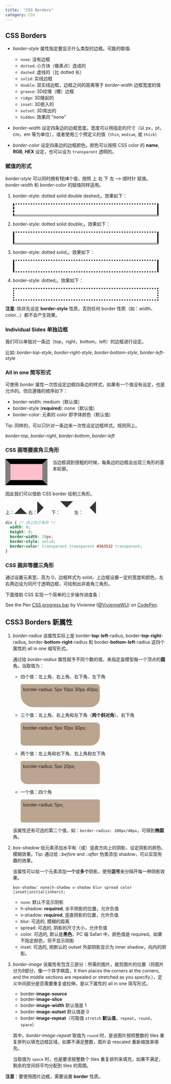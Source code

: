 ```yaml
---
title:  "CSS Borders"
category: CSS
---
```


## CSS Borders

+ _border-style_ 属性指定要显示什么类型的边框。可能的取值:

    + `none`: 没有边框
    + `dotted`: 小方块（像素点）连成的
    + `dashed`: 虚线的（比 dotted 长）
    + `solid`: 实线边框
    + `double`: 双实线边框，边框之间的距离等于 _border-width_ 边框宽度的值
    + `groove`: 3D纹理（槽）边框
    + `ridge`: 3D隆起的
    + `inset`: 3D嵌入的
    + `outset`: 3D突出的
    + `hidden`: 效果同 "none"

+ _border-width_ 设定四条边的边框宽度。宽度可以用指定的尺寸（以 px，pt，cm，em 等为单位），或者使用三个预定义的值（`thin`, `medium`, 或 `thick`）
+ _border-color_ 设定四条边的边框颜色。颜色可以按照 CSS color 的 **name**, **RGB**, **HEX** 设定，也可以设为 `transparent` 透明的。

<!--more-->

### 赋值的形式

_border-style_ 可以同时拥有**1**到**4**个值，按照 <span class="t-blue">上 右 下 左 --> 顺时针</span> 赋值。_border-width_ 和 _border-color_ 的赋值同样适用。

1. border-style: <span class="t-red">dotted solid double dashed</span>;。效果如下：

    <div style="border-style: dotted solid double dashed;border-width: 4px;height: 2rem;max-width: 28rem;"></div>

2. border-style: <span class="t-red">dotted solid double</span>;。效果如下：

    <div style="border-style: dotted solid double;border-width: 4px;height: 2rem;max-width: 28rem;"></div>

3. border-style: <span class="t-red">dotted solid</span>;。效果如下：

    <div style="border-style: dotted solid;border-width: 4px;height: 2rem;max-width: 28rem;"></div>

4. border-style: <span class="t-red">dotted</span>;。效果如下：

    <div style="border-style: dotted;border-width: 4px;height: 2rem;max-width: 28rem;"></div>

**注意**: <span class="t-blue">除非先设定 **border-style** 性质，否则任何 border 性质（如：width、color...）都不会产生效果</span>。

### Individual Sides 单独边框

我们可以单独对一条边（top，right，bottom，left）的边框进行设定。

比如: _border-top-style_, _border-right-style_, _border-bottom-style_, _border-left-style_

### All in one 简写形式

可使用 _border_ 属性一次性设定边框四条边的样式，如果有一个值没有设定，也是允许的。但应遵循的顺序如下：

+ border-width: medium（默认值）
+ border-style (**required**): none（默认值）
+ border-color: 元素的 color 即字体颜色（默认值）

Tip: 同样的，可以只针对一条边来一次性设定边框样式。规则同上。

_border-top_, _border-right_, _border-bottom_, _border-left_

### CSS 画等腰直角三角形

<div style="width:100px;height:50px;border-width:1rem;background-color:pink;border-style:solid;border-color: black gray black gray;margin-bottom:1rem;margin-right:1rem;float:left;"></div>

当边框调到很粗的时候，每条边的边框会出现三角形的基本轮廓。

<p style="clear:left;">因此我们可以借助 CSS border 绘制三角形。</p>

<div style="margin-bottom:1rem">
<span>上：</span><div style="display:inline-block;width:0;height:0;border-width:20px;border-style:solid;border-color:transparent transparent #363532 transparent;"></div>
<span>右：</span><div style="display:inline-block;width:0;height:0;border-width:20px;border-style:solid;border-color:transparent transparent transparent #363532;"></div>
<span>下：</span><div style="display:inline-block;width:0;height:0;border-width:20px;border-style:solid;border-color:#363532 transparent transparent transparent;"></div>
<span>左：</span><div style="display:inline-block;width:0;height:0;border-width:20px;border-style:solid;border-color:transparent #363532 transparent transparent;"></div>
</div>


```css
div { /* 向上的三角形 */
  width: 0;
  height: 0;
  border-width: 20px;
  border-style: solid;
  border-color: transparent transparent #363532 transparent;
}
```

### CSS 画非等腰三角形

通过设置元素宽、高为 0，边框样式为 solid，上边框设置一定的宽度和颜色，左右两边设为同尺寸透明边框，可绘制出非直角三角形。

下面借助 CSS 实现一个简单的三步操作进度条：

<p data-height="400" data-theme-id="0" data-slug-hash="GNoXNR" data-default-tab="result" data-user="VivienneWU" data-embed-version="2" data-pen-title="CSS progress bar" class="codepen">See the Pen <a href="http://codepen.io/VivienneWU/pen/GNoXNR/">CSS progress bar</a> by Vivienne (<a href="http://codepen.io/VivienneWU">@VivienneWU</a>) on <a href="http://codepen.io">CodePen</a>.</p>
<script async src="https://production-assets.codepen.io/assets/embed/ei.js"></script>

## CSS3 Borders 新属性

1. _border-radius_ 该属性实际上是 border-**top**-**left**-radius, border-**top**-**right**-radius, border-**bottom**-**right**-radius 和 border-**bottom**-**left**-radius 这四个属性的 all in one 缩写形式。

    通过给 _border-radius_ 属性赋予不同个数的值，来指定盒模型每一个顶点的**圆**角。当取值为：

    + 四个值：左上角、右上角、右下角、左下角

        <div style="width: 15rem;height: 4rem;border-radius: 5px 10px 30px 40px;background-color: #bca590;padding: 0.5rem 0 0 0.5rem;;">border-radius: 5px 10px 30px 40px;</div>

    + 三个值：左上角、右上角和左下角（**两个斜对角**）、右下角

        <div style="width: 15rem;height: 4rem;border-radius: 5px 10px 30px;background-color: #bca590;padding: 0.5rem 0 0 0.5rem;;">border-radius: 5px 10px 30px;</div>

    + 两个值：左上角和右下角、右上角和左下角

        <div style="width: 15rem;height: 4rem;border-radius: 5px 20px;background-color: #bca590;padding: 0.5rem 0 0 0.5rem;;">border-radius: 5px 20px;</div>

    + 一个值：四个角

        <div style="width: 15rem;height: 4rem;border-radius: 5px;background-color: #bca590;padding: 0.5rem 0 0 0.5rem;;">border-radius: 5px;</div>

    该属性还有可选的第二个值，如：`border-radius: 100px/40px`，可得到**椭圆**角。

2. _box-shadow_ 给元素添加水平和（或）竖直方向上的阴影，设定阴影的颜色、模糊效果。Tip: 通过给 _::before_ and _::after_ 伪类添加 shadow，可以实现有趣的效果。

    该属性可以给一个元素添加**一个**或**多个**阴影，使用**逗号**来分隔开每一种阴影效果。

    `box-shadow: none|h-shadow v-shadow blur spread color |inset|initial|inherit;`

    + `none`: 默认不显示阴影
    + h-shadow: **required**, 水平阴影的位置，允许负值
    + v-shadow: **required**, 竖直阴影的位置，允许负值
    + blur: 可选的, 模糊的距离
    + spread: 可选的, 阴影的尺寸大小，允许负值
    + color: 可选的, 默认是**黑色**，<span class="t-blue">PC 端 Safari 中，颜色值是 required。如果不指定颜色，将不显示阴影</span>
    + inset: 可选的, 把默认的 outset 外部阴影显示为 inner shadow，向内的阴影。

3. _border-image_ 该属性有包含三部分：所需的图片，裁剪图片的位置（将图片分为9部分，像一个井字棋盘，It then places the corners at the corners, and the middle sections are repeated or stretched as you specify.），定义中间部分是否需要重复或拉伸。是以下属性的 all in one 简写形式。

    + border-**image-source**
    + border-**image-slice**
    + border-**image-width** 默认值是 1
    + border-**image-outset** 默认值是 0
    + border-**image-repeat**（可取值 `stretch` **默认值**，`repeat`，`round`，`space`）

    其中，_border-image-repeat_ 取值为 `round` 时，是说图片按照整数的 tiles 重复排列以填充边框区域，如果不满足整数，图片会 rescaled 重新缩放来填充。

    当取值为 `space` 时，也是要求按整数个 tiles 重复排列来填充，如果不满足，剩余的空间将平均分配到 tiles 的周围。

**注意**：<span class="t-blue">要使用图片边框，需要设置 **border** 性质</span>。
